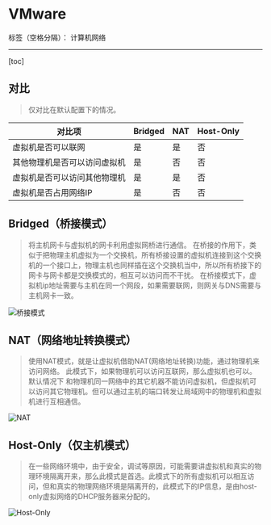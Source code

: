 # VMware

标签（空格分隔）： 计算机网络

---

[toc]

## 对比

> 仅对比在默认配置下的情况。

|对比项|Bridged|NAT|Host-Only|
|---|---|---|---|
|虚拟机是否可以联网|是|是|否|
|其他物理机是否可以访问虚拟机|是|否|否|
|虚拟机是否可以访问其他物理机|是|是|否|
|虚拟机是否占用网络IP|是|否|否|

## Bridged（桥接模式）

> 将主机网卡与虚拟机的网卡利用虚拟网桥进行通信。
> 在桥接的作用下，类似于把物理主机虚拟为一个交换机，所有桥接设置的虚拟机连接到这个交换机的一个接口上，物理主机也同样插在这个交换机当中，所以所有桥接下的网卡与网卡都是交换模式的，相互可以访问而不干扰。
> 在桥接模式下，虚拟机ip地址需要与主机在同一个网段，如果需要联网，则网关与DNS需要与主机网卡一致。

![桥接模式](https://img-blog.csdnimg.cn/20181123230954320.png?x-oss-process=image/watermark,type_ZmFuZ3poZW5naGVpdGk,shadow_10,text_aHR0cHM6Ly9ibG9nLmNzZG4ubmV0L3poYW5nX3hpbnhpdQ==,size_16,color_FFFFFF,t_70)

## NAT（网络地址转换模式）

> 使用NAT模式，就是让虚拟机借助NAT(网络地址转换)功能，通过物理机来访问网络。
> 此模式下，如果物理机可以访问互联网，那么虚拟机也可以。默认情况下 和物理机同一网络中的其它机器不能访问虚拟机，但虚拟机可以访问其它物理机。但可以通过主机的端口转发让局域网中的物理机和虚拟机进行互相通信。

![NAT](https://img-blog.csdnimg.cn/20181123231231450.png?x-oss-process=image/watermark,type_ZmFuZ3poZW5naGVpdGk,shadow_10,text_aHR0cHM6Ly9ibG9nLmNzZG4ubmV0L3poYW5nX3hpbnhpdQ==,size_16,color_FFFFFF,t_70)

## Host-Only（仅主机模式）

> 在一些网络环境中，由于安全，调试等原因，可能需要讲虚拟机和真实的物理环境隔离开来，那么此模式是首选。此模式下的所有虚拟机可以相互访问，但和真实的物理网络环境是隔离开的，此模式下的IP信息，是由host-only虚拟网络的DHCP服务器来分配的。

![Host-Only](https://img-blog.csdnimg.cn/20181123231409121.png?x-oss-process=image/watermark,type_ZmFuZ3poZW5naGVpdGk,shadow_10,text_aHR0cHM6Ly9ibG9nLmNzZG4ubmV0L3poYW5nX3hpbnhpdQ==,size_16,color_FFFFFF,t_70)

